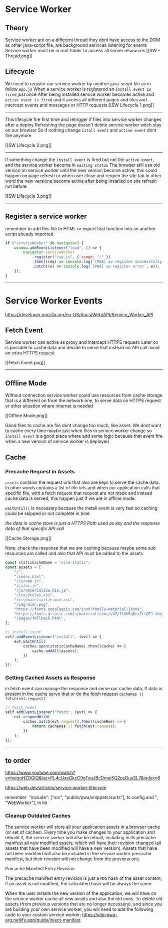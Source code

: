 # Service Worker

## Theory

Service worker are on a different thread they dont have access to the DOM as other java-script file, are background services listening for events
Service worker must be in root folder to access all server resources
[[SW - Thread.png]]

## Lifecycle

We need to register our service worker by another java-script file as in follow `app.js`
When a service worker is registered an `install event is fired` just once
After being installed service worker becomes active and `active event is fired` and it access all different pages and files and intercept events and messages or HTTP requests
[[SW Lifecycle 1.png]]

---

This lifecycle fire first time and retrigger if files into service worker changes after a deploy
Refreshing the page doesn't delete service worker witch stay on our browser
So if nothing change `istall event` and `active event` dont fire anymore

[[SW Lifecycle 2.png]]

---

If something change the `install event` is fired but not the `active event`, and the service worker become in `waiting status`
The browser still use old version on service worker until the new version become active, this could happen on page refresh or when user close and reopen the site tab
In other word the new versione become active after being installed on site refresh not before

[[SW Lifecycle 3.png]]

---

## Register a service worker

remember to add this file to HTML or export that function into an another script already imported

```js
if ("serviceWorker" in navigator) {
	window.addEventListener("load", () => {
		navigator.serviceWorker
			.register("/sw.js", { scope: "/" })
			.then((req) => console.log(`[PWA] sw register successfully `, req))
			.catch((e) => console.log(`[PWA] sw register error`, e));
	});
}
```

---

# Service Worker Events

https://developer.mozilla.org/en-US/docs/Web/API/Service_Worker_API

## Fetch Event

Service worker can active as proxy and intercept HTTPS request. Later on is possible to cache data and decide to serve that instead on API call avoid an extra HTTPS request

[[Fetch Event.png]]

---

## Offline Mode

Without connection service worker could use resources from cache storage that is a different on from the network one, to serve data on HTTPS request or other situation where internet is needed

[[Offline Mode.png]]

Good files to cache are file dont change too much, like asset. We dont want to cache every time maybe just when files in service worker change so `install event` is a good place where add some logic because that event fire when a new version of service worker is deployed

## Cache

### Precache Request in Assets

`assets` contains the request urls that also are keys to serve the cache data. In other words contains a list of file urls and when our application calls that specific file, with a fetch request that request are not made and instead cache data is served; this happen just if we are in offline mode.

`waitUntil()` is necessary because the install event is very fast so caching could be skipped or not complete in time

_the data in cache store is just a HTTPS Path used as key and the response data of that specific API call_

[[Cache Storage.png]]

Note: check the response that we are caching because maybe some sub resources are called and also that API must be added to the assets 

```js
const staticCacheName = "site-static";
const assets = [
	"/",
	"/index.html",
	"/js/app.js",
	"/js/ui.js",
	"/js/materialize.min.js",
	"/css/styles.css",
	"/css/materialize.min.css",
	"/img/dish.png",
	"https://fonts.googleapis.com/icon?family=Material+Icons",
	"https://fonts.gstatic.com/s/materialicons/v47/flUhRq6tzZclQEJ-Vdg-IuiaDsNcIhQ8tQ.woff2",
	"/pages/fallback.html",
];

// install event
self.addEventListener("install", (evt) => {
	evt.waitUntil(
		caches.open(staticCacheName).then((cache) => {
			cache.addAll(assets);
		})
	);
});
```

### Getting Cached Assets as Response

in fetch event can manage the response and serve our cache data,
If data is present in the cache serve that or do the fetch request `cacheRes || fetch(evt.request)`

```js
// fetch event
self.addEventListener("fetch", (evt) => {
	evt.respondWith(
		caches.match(evt.request).then((cacheRes) => {
			return cacheRes || fetch(evt.request);
		})
	);
});
```

---

## to order

https://www.youtube.com/watch?v=hxiggHZOGlQ&list=PL4cUxeGkcC9gTxqJBcDmoi5Q2pzDusSL7&index=6

https://web.dev/articles/service-worker-lifecycle

remember  "include": ["src", "public/pwa/snippets/sw.ts"], ts config and ", "WebWorker"], in lib

### Cleanup Outdated Caches[​](https://vite-pwa-org.netlify.app/guide/inject-manifest#cleanup-outdated-caches)

The service worker will store all your application assets in a browser cache (or set of caches). Every time you make changes to your application and rebuild it, the `service worker` will also be rebuilt, including in its precache manifest all new modified assets, which will have their revision changed (all assets that have been modified will have a new version). Assets that have not been modified will also be included in the service worker precache manifest, but their revision will not change from the previous one.

Precache Manifest Entry Revision

The precache manifest entry revision is just a `MD5` hash of the asset content, if an asset is not modified, the calculated hash will be always the same.

When the user installs the new version of the application, we will have on the service worker cache all new assets and also the old ones. To delete old assets (from previous versions that are no longer necessary), and since you are building your own service worker, you will need to add the following code to your custom service worker:
https://vite-pwa-org.netlify.app/guide/inject-manifest
